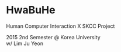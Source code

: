 # HwaBuHe
Human Computer Interaction X SKCC Project 

2015 2nd Semester @ Korea University  
  w/ Lim Ju Yeon
